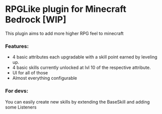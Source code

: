 # RPGLike plugin for Minecraft Bedrock [WIP]
This plugin aims to add more higher RPG feel to minecraft
### Features:
 * 4 basic attributes each upgradable with a skill point earned by leveling up.
 * 4 basic skills currently unlocked at lvl 10 of the respective attribute.
 * UI for all of those
 * Almost everything configurable
### For devs:
You can easily create new skills by extending the BaseSkill and adding some Listeners
